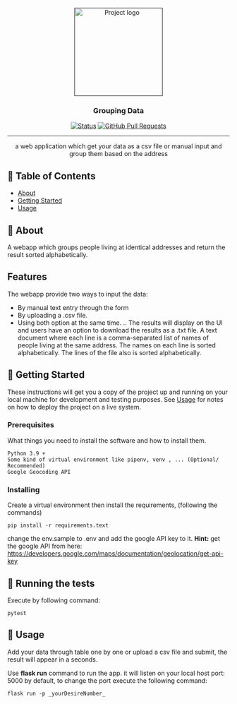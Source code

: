 <p align="center">
  <a href="" rel="noopener">
 <img width=200px height=200px src="https://i.imgur.com/6wj0hh6.jpg" alt="Project logo"></a>
</p>

<h3 align="center">Grouping Data</h3>

<div align="center">

[![Status](https://img.shields.io/badge/status-active-success.svg)]()
[![GitHub Pull Requests](https://img.shields.io/github/issues-pr/kylelobo/The-Documentation-Compendium.svg)](https://github.com/kylelobo/The-Documentation-Compendium/pulls)


</div>

---

<p align="center"> a web application which get your data as a csv file or manual input and group them based on the address
    <br> 
</p>

## 📝 Table of Contents

- [About](#about)
- [Getting Started](#getting_started)
- [Usage](#usage)


## 🧐 About <a name = "about"></a>

A webapp which groups people living at identical addresses and return the result sorted alphabetically.  
## Features
The webapp provide two ways to input the data: 
- By manual text entry through the form 
- By uploading а .csv file. 
- Using both option at the same time. 
..
The results will display on the UI and users have an option to download the results as a .txt file.
A text document where each line is a comma-separated list of names of people living at the same address. 
The names on each line is sorted alphabetically. 
The lines of the file also is sorted alphabetically.

## 🏁 Getting Started <a name = "getting_started"></a>

These instructions will get you a copy of the project up and running on your local machine for development and testing purposes. See [Usage](#usage) for notes on how to deploy the project on a live system.

### Prerequisites

What things you need to install the software and how to install them.

```
Python 3.9 +
Some kind of virtual environment like pipenv, venv , ... (Optional/ Recommended)
Google Geocoding API 

```


### Installing

Create a virtual environment then install the requirements, (following the commands)

```
pip install -r requirements.text
```
change the env.sample to .env and add the google API key to it. 
**Hint:** get the google API from here: https://developers.google.com/maps/documentation/geolocation/get-api-key


## 🔧 Running the tests <a name = "tests"></a>


Execute by following command: 

```
pytest
```


## 🎈 Usage <a name="usage"></a>

Add your data through table one by one or upload a csv file and submit, the result will appear in a seconds. 

Use **flask run** command to run the app. it will listen on your local host port: 5000 by default, to change the port execute the following command:

```
flask run -p _yourDesireNumber_
```


